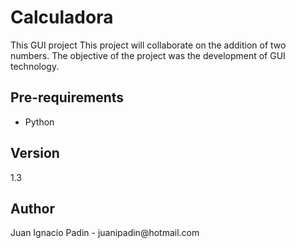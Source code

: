 <h1>Calculadora</h1>
This GUI project This project will collaborate on the addition of two numbers. The objective of the project was the development of GUI technology.

<h2>Pre-requirements</h2>
<ul>
<li>Python</li>
</ul>

<h2>Version</h2>
1.3

<h2>Author</h2>
Juan Ignacio Padin - juanipadin@hotmail.com
